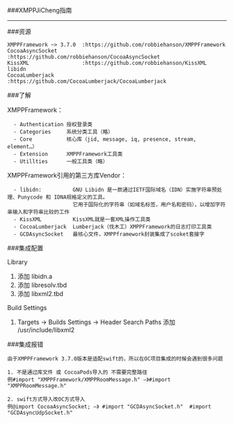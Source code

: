 ###XMPPJiCheng指南

----




###资源

```
XMPPFramework ~> 3.7.0  :https://github.com/robbiehanson/XMPPFramework
CocoaAsyncSocket        :https://github.com/robbiehanson/CocoaAsyncSocket
KissXML                 :https://github.com/robbiehanson/KissXML
libidn
CocoaLumberjack         :https://github.com/CocoaLumberjack/CocoaLumberjack

```




###了解


XMPPFramework：

```
  - Authentication 授权登录类
  - Categories     系统分类工具（略）
  - Core           核心库（jid, message, iq, presence, stream, element…）
  - Extension      XMPPFramework工具类
  - Utillties      一般工具类（略）
```

XMPPFramework引用的第三方库Vendor：

```
  - libidn:          GNU Libidn 是一款通过IETF国际域名（IDN）实施字符串预处理、Punycode 和 IDNA规格定义的工具。
                     它用于国际化的字符串（如域名标签，用户名和密码），以增加字符串输入和字符串比较的工作
  - KissXML          KissXML就是一套XML操作工具类
  - CocoaLumberjack  Lumberjack（伐木工）XMPPFramework的日志打印工具类
  - GCDAsyncSocket   最核心文件，XMPPframework封装集成了scoket套接字

```



###集成配置

Library

1. 添加   libidn.a
2. 添加  libresolv.tbd
3. 添加  libxml2.tbd

Build Settings

1. Targets ->  Builds Settings -> Header Search Paths   添加  /usr/include/libxml2






###集成报错

```
由于XMPPFramework 3.7.0版本是适配swift的，所以在OC项目集成的时候会遇到很多问题

1. 不是通过库文件 或 CocoaPods导入的 不需要完整路径
例#import "XMPPFramework/XMPPRoomMessage.h" —》#import "XMPPRoomMessage.h"

2. swift方式导入改OC方式导入
例@import CocoaAsyncSocket; —》 #import "GCDAsyncSocket.h"  #import "GCDAsyncUdpSocket.h"

```

